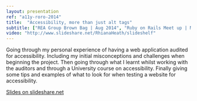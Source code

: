 ```yaml
---
layout: presentation
ref: "a11y-roro-2014"
title:  "Accessibility, more than just alt tags"
subtitle: ["REA Group Brown Bag | Aug 2014", "Ruby on Rails Meet up | March 2014"]
video: "http://www.slideshare.net/RhianaHeath/slideshelf"
---
```


Going through my personal experience of having a web application audited for accessibility. Including my initial misconceptions and challenges when beginning the project. Then going through what I learnt whilst working with the auditors and through a University course on accessibility. Finally giving some tips and examples of what to look for when testing a website for accessibility.

[Slides on slideshare.net](http://www.slideshare.net/RhianaHeath/accessibility-abridged-33921021)
